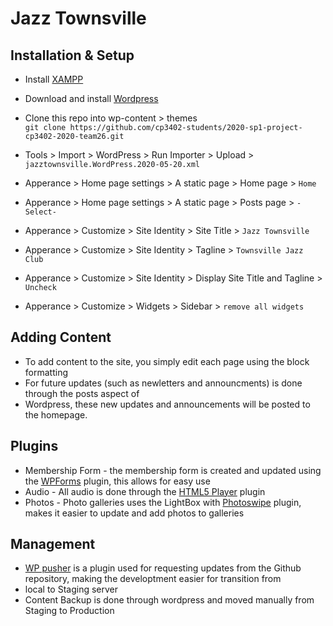 # Jazz Townsville

## Installation & Setup

* Install [XAMPP](https://www.apachefriends.org/)
* Download and install [Wordpress](https://www.wordpress.org/)


* Clone this repo into wp-content > themes<br>
`git clone https://github.com/cp3402-students/2020-sp1-project-cp3402-2020-team26.git`
* Tools > Import > WordPress > Run Importer > Upload > `jazztownsville.WordPress.2020-05-20.xml`


* Apperance > Home page settings > A static page > Home page > `Home`
* Apperance > Home page settings > A static page > Posts page > `-Select-`
* Apperance > Customize > Site Identity > Site Title > `Jazz Townsville`
* Apperance > Customize > Site Identity > Tagline > `Townsville Jazz Club`
* Apperance > Customize > Site Identity > Display Site Title and Tagline > `Uncheck`
* Apperance > Customize > Widgets > Sidebar > `remove all widgets`

## Adding Content
* To add content to the site, you simply edit each page using the block formatting 
* For future updates (such as newletters and announcments) is done through the posts aspect of 
* Wordpress, these new updates and announcements will be posted to the homepage.

## Plugins
* Membership Form - the membership form is created and updated using the [WPForms](https://wpforms.com/) plugin, this allows for easy use
* Audio - All audio is done through the [HTML5 Player](https://wordpress.org/plugins/html5-audio-player/) plugin
* Photos - Photo galleries uses the LightBox with [Photoswipe](https://wordpress.org/plugins/lightbox-photoswipe/) plugin, makes it easier to update and add photos to galleries

## Management
* [WP pusher](https://wppusher.com/) is a plugin used for requesting updates from the Github repository, making the developtment easier for transition from 
* local to Staging server
* Content Backup is done through wordpress and moved manually from Staging to Production
